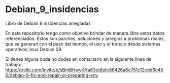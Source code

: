 # Debian_9_insidencias
Libro de Debian 9 insidencias arregladas

En este repositorio tengo como objetivo brindar de manera libre estos datos referenciados.
Estos son parches, soluciones y arreglos a problemas reales, que se generan con el paso del tiempo, el uso y el trabajo desde sistemas operativos linux Debian 09.

Si tienes alguna duda no dudes en consultarlo en la siguiente linea de trabajo: https://trello.com/invite/b/sBmBHwyK/fa83edfafc86426a6e751c12cdd6c456/debian-9-fix-and-repair-or-preparing-env
